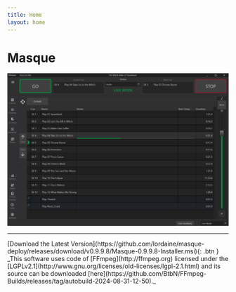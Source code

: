 ```yaml
---
title: Home
layout: home
---
```


# Masque

![image](./images/Masque_DefaultView.png)

----
<span class="fs-6">
[Download the Latest Version](https://github.com/lordaine/masque-deploy/releases/download/v0.9.9.8/Masque-0.9.9.8-Installer.msi){: .btn }
</span>


<span class="text-grey-dk-000">
_This software uses code of [FFmpeg](http://ffmpeg.org) licensed under the [LGPLv2.1](http://www.gnu.org/licenses/old-licenses/lgpl-2.1.html) and its source can be downloaded [here](https://github.com/BtbN/FFmpeg-Builds/releases/tag/autobuild-2024-08-31-12-50)._
</span>

<!---
# Getting Started
  
<iframe width="640" height="360" src="https://www.youtube.com/embed/dQw4w9WgXcQ" title="Rick Astley - Never Gonna Give You Up (Official Music Video)" frameborder="0" allow="accelerometer; autoplay; clipboard-write; encrypted-media; gyroscope; picture-in-picture; web-share" referrerpolicy="strict-origin-when-cross-origin" allowfullscreen></iframe>
-->
